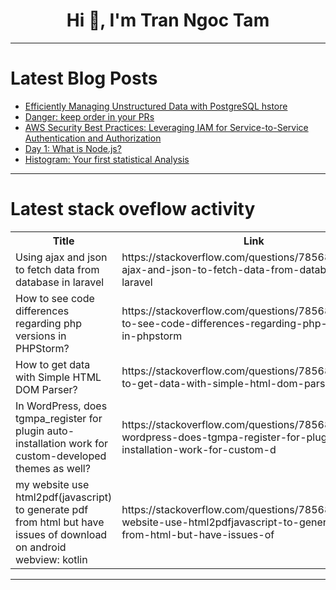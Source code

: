 <h1 align="center">Hi 👋, I'm Tran Ngoc Tam</h1>

---

# Latest Blog Posts 
<!-- BLOG-POST-LIST:START -->
- [Efficiently Managing Unstructured Data with PostgreSQL hstore](https://dev.to/dbvismarketing/efficiently-managing-unstructured-data-with-postgresql-hstore-377f)
- [Danger: keep order in your PRs](https://dev.to/giuliano1993/danger-keep-order-in-your-prs-281d)
- [AWS Security Best Practices: Leveraging IAM for Service-to-Service Authentication and Authorization](https://dev.to/aws-heroes/aws-security-best-practices-leveraging-iam-for-service-to-service-authentication-and-authorization-5doi)
- [Day 1: What is Node.js?](https://dev.to/learn_with_santosh/day-1-what-is-nodejs-436p)
- [Histogram: Your first statistical Analysis](https://dev.to/madhuripatil/histogram-your-first-statistical-analysis-1af2)
<!-- BLOG-POST-LIST:END -->

---

# Latest stack oveflow activity
<table>
  <tr><th>Title</th><th>Link</th></tr>
  <!-- STACKOVERFLOW:START --><tr><td>Using ajax and json to fetch data from database in laravel</td><td>https://stackoverflow.com/questions/78568806/using-ajax-and-json-to-fetch-data-from-database-in-laravel</td></tr><tr><td>How to see code differences regarding php versions in PHPStorm?</td><td>https://stackoverflow.com/questions/78568686/how-to-see-code-differences-regarding-php-versions-in-phpstorm</td></tr><tr><td>How to get data with Simple HTML DOM Parser?</td><td>https://stackoverflow.com/questions/78568609/how-to-get-data-with-simple-html-dom-parser</td></tr><tr><td>In WordPress, does tgmpa_register for plugin auto-installation work for custom-developed themes as well?</td><td>https://stackoverflow.com/questions/78568504/in-wordpress-does-tgmpa-register-for-plugin-auto-installation-work-for-custom-d</td></tr><tr><td>my website use html2pdf&lpar;javascript&rpar; to generate pdf from html but have issues of download on android webview: kotlin</td><td>https://stackoverflow.com/questions/78568500/my-website-use-html2pdfjavascript-to-generate-pdf-from-html-but-have-issues-of</td></tr><!-- STACKOVERFLOW:END -->
</table>

---


